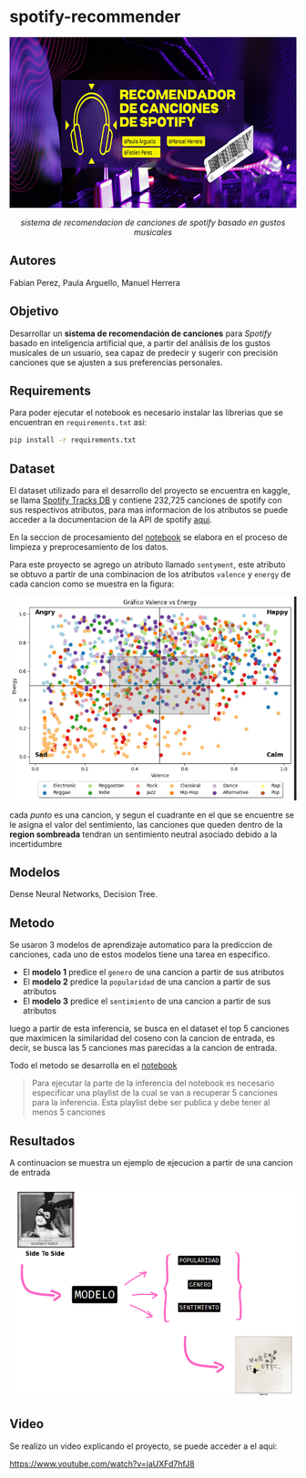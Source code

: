 # spotify-recommender

<p align="center">
  <p align="center">
    <a href="https://github.com/Factral/spotify-recommender" target="_blank">
      <img src="./images/banner.jpg" alt="Sentry" width="800" height="300">
    </a>
  </p>
  <p align="center"><i>
    sistema de recomendacion de canciones de spotify basado en gustos musicales
  </i></p>
</p>

## Autores

Fabian Perez, Paula Arguello, Manuel Herrera

## Objetivo

Desarrollar un **sistema de recomendación de canciones** para *Spotify* basado en inteligencia artificial que, a partir del análisis de los gustos musicales de un usuario, sea capaz de predecir y sugerir con precisión canciones que se ajusten a sus preferencias personales.

## Requirements

Para poder ejecutar el notebook es necesario instalar las librerias que se encuentran en `requirements.txt` asi:

```bash
pip install -r requirements.txt
```

## Dataset

El dataset utilizado para el desarrollo del proyecto se encuentra en kaggle, se llama [Spotify Tracks DB](https://www.kaggle.com/datasets/zaheenhamidani/ultimate-spotify-tracks-db) y contiene 232,725 canciones de spotify con sus respectivos atributos, para mas informacion de los atributos se puede acceder a la documentacion de la API de spotify [aqui](https://developer.spotify.com/documentation/web-api/reference/get-audio-features).

En la seccion de procesamiento del [notebook](./main.ipynb) se elabora en el proceso de limpieza y preprocesamiento de los datos.

Para este proyecto se agrego un atributo llamado `sentyment`, este atributo se obtuvo a partir de una combinacion de los atributos `valence` y `energy` de cada cancion como se muestra en la figura:

![sentiment](./images/sentyment_plot.jpg)

cada *punto* es una cancion, y segun el cuadrante en el que se encuentre se le asigna el valor del sentimiento, las canciones que queden dentro de la **region sombreada** tendran un sentimiento neutral asociado debido a la incertidumbre

## Modelos

Dense Neural Networks, Decision Tree.


## Metodo

Se usaron 3 modelos de aprendizaje automatico para la prediccion de canciones, cada uno de estos modelos tiene una tarea en especifico.

- El **modelo 1** predice el `genero` de una cancion a partir de sus atributos
- El **modelo 2** predice la `popularidad` de una cancion a partir de sus atributos
- El **modelo 3** predice el `sentimiento` de una cancion a partir de sus atributos

luego a partir de esta inferencia, se busca en el dataset el top 5 canciones que maximicen la similaridad del coseno con la cancion de entrada, es decir, se busca las 5 canciones mas parecidas a la cancion de entrada.

Todo el metodo se desarrolla en el [notebook](./main.ipynb)

> Para ejecutar la parte de la inferencia del notebook es necesario especificar una playlist de la cual se van a recuperar 5 canciones para la inferencia. Esta playlist debe ser publica y debe tener al menos 5 canciones

## Resultados

A continuacion se muestra un ejemplo de ejecucion a partir de una cancion de entrada

![resultados](./images/inference.png)

## Video

Se realizo un video explicando el proyecto, se puede acceder a el aqui:

https://www.youtube.com/watch?v=jaUXFd7hfJ8
